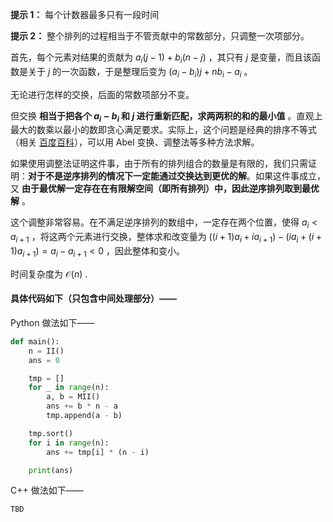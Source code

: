 **提示 1：** 每个计数器最多只有一段时间

**提示 2：** 整个排列的过程相当于不管贡献中的常数部分，只调整一次项部分。

首先，每个元素对结果的贡献为 $a_i(j-1)+b_i(n-j)$ ，其只有 $j$ 是变量，而且该函数是关于 $j$ 的一次函数，于是整理后变为 $(a_i-b_i)j+nb_i-a_i$ 。

无论进行怎样的交换，后面的常数项部分不变。

但交换 **相当于把各个 $a_i-b_i$ 和 $j$ 进行重新匹配，求两两积的和的最小值** 。直观上最大的数乘以最小的数即贪心满足要求。实际上，这个问题是经典的排序不等式（相关 [百度百科](https://baike.baidu.com/item/%E6%8E%92%E5%BA%8F%E4%B8%8D%E7%AD%89%E5%BC%8F/7775728?fr=ge_ala)），可以用 Abel 变换、调整法等多种方法求解。

如果使用调整法证明这件事，由于所有的排列组合的数量是有限的，我们只需证明：**对于不是逆序排列的情况下一定能通过交换达到更优的解**。如果这件事成立，又 **由于最优解一定存在在有限解空间（即所有排列）中，因此逆序排列取到最优解** 。

这个调整非常容易。在不满足逆序排列的数组中，一定存在两个位置，使得 $a_i\lt a_{i+1}$ ，将这两个元素进行交换，整体求和改变量为 $((i+1)a_i+ia_{i+1})-(ia_i+(i+1)a_{i+1})=a_i-a_{i+1}<0$ ，因此整体和变小。

时间复杂度为 $\mathcal{O}(n)$ .

#### 具体代码如下（只包含中间处理部分）——

Python 做法如下——

```Python []
def main():
    n = II()
    ans = 0

    tmp = []
    for _ in range(n):
        a, b = MII()
        ans += b * n - a
        tmp.append(a - b)

    tmp.sort()
    for i in range(n):
        ans += tmp[i] * (n - i)

    print(ans)
```

C++ 做法如下——

```cpp []
TBD
```